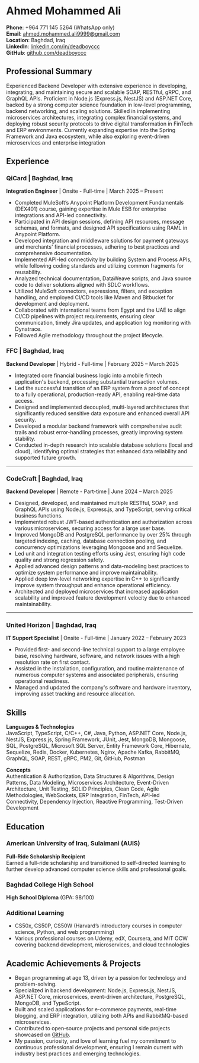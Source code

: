 # Ahmed Mohammed Ali

**Phone**: +964 771 145 5264 (WhatsApp only)  
**Email**: [ahmed.mohammed.ali9999@gmail.com](mailto:ahmed.mohammed.ali9999@gmail.com)  
**Location**: Baghdad, Iraq  
**LinkedIn**: [linkedin.com/in/deadboyccc](https://www.linkedin.com/in/deadboyccc)  
**GitHub**: [github.com/deadboyccc](https://github.com/deadboyccc)  

## Professional Summary

Experienced Backend Developer with extensive experience in developing, integrating, and maintaining secure and scalable SOAP, RESTful, gRPC, and GraphQL APIs. Proficient in Node.js (Express.js, NestJS) and ASP.NET Core, backed by a strong computer science foundation in low-level programming, backend networking, and scaling solutions. Skilled in implementing microservices architectures, integrating complex financial systems, and deploying robust security protocols to drive digital transformation in FinTech and ERP environments. Currently expanding expertise into the Spring Framework and Java ecosystem, while also exploring event-driven microservices and enterprise integration

## Experience

### QiCard | Baghdad, Iraq
**Integration Engineer** | Onsite - Full-time | March 2025 – Present  
- Completed MuleSoft’s Anypoint Platform Development Fundamentals (DEX401) course, gaining expertise in Mule ESB for enterprise integrations and API-led connectivity.  
- Participated in API design sessions, defining API resources, message schemas, and formats, and designed API specifications using RAML in Anypoint Platform.  
- Developed integration and middleware solutions for payment gateways and merchants' financial processes, adhering to best practices and comprehensive documentation.  
- Implemented API-led connectivity by building System and Process APIs, while following coding standards and utilizing common fragments for reusability.  
- Analyzed technical documentation, DataWeave scripts, and Java source code to deliver solutions aligned with SDLC workflows.  
- Utilized MuleSoft connectors, expressions, filters, and exception handling, and employed CI/CD tools like Maven and Bitbucket for development and deployment.  
- Collaborated with international teams from Egypt and the UAE to align CI/CD pipelines with project requirements, ensuring clear communication, timely Jira updates, and application log monitoring with Dynatrace.  
- Followed Agile methodology throughout the project lifecycle.

### FFC | Baghdad, Iraq
**Backend Developer** | Hybrid - Full-time | February 2025 – March 2025
- Integrated core financial business logic into a mobile fintech application's backend, processing substantial transaction volumes.
- Led the successful transition of an ERP system from a proof of concept to a fully operational, production-ready API, enabling real-time data access.
- Designed and implemented decoupled, multi-layered architectures that significantly reduced sensitive data exposure and enhanced overall API security.
- Developed a modular backend framework with comprehensive audit trails and robust error-handling processes, greatly improving system stability.
- Conducted in-depth research into scalable database solutions (local and cloud), identifying optimal strategies that enhanced data reliability and supported future growth.

---

### CodeCraft | Baghdad, Iraq
**Backend Developer** | Remote - Part-time | June 2024 – March 2025
- Designed, developed, and maintained multiple RESTful, SOAP, and GraphQL APIs using Node.js, Express.js, and TypeScript, serving critical business functions.
- Implemented robust JWT-based authentication and authorization across various microservices, securing access for a large user base.
- Improved MongoDB and PostgreSQL performance by over 25% through targeted indexing, caching, database connection pooling, and concurrency optimizations leveraging Mongoose and and Sequelize.
- Led unit and integration testing efforts using Jest, ensuring high code quality and strong regression safety.
- Applied advanced design patterns and data-modeling best practices to optimize system performance and improve maintainability.
- Applied deep low-level networking expertise in C++ to significantly improve system throughput and enhance operational efficiency.
- Architected and deployed microservices that increased application scalability and improved feature development velocity due to enhanced maintainability.

---

### United Horizon | Baghdad, Iraq
**IT Support Specialist** | Onsite - Full-time | January 2022 – February 2023
- Provided first- and second-line technical support to a large employee base, resolving hardware, software, and network issues with a high resolution rate on first contact.
- Assisted in the installation, configuration, and routine maintenance of numerous computer systems and associated peripherals, ensuring operational readiness.
- Managed and updated the company's software and hardware inventory, improving asset tracking and resource allocation.

## Skills

**Languages & Technologies**  
JavaScript, TypeScript, C/C++, C#, Java, Python, ASP.NET Core, Node.js, NestJS, Express.js, Spring Framework, JUnit, Jest, MongoDB, Mongoose, SQL, PostgreSQL, Microsoft SQL Server, Entity Framework Core, Hibernate, Sequelize, Redis, Docker, Kubernetes, Nginx, Apache Kafka, RabbitMQ, GraphQL, SOAP, REST, gRPC, PM2, Git, GitHub, Postman

**Concepts**  
Authentication & Authorization, Data Structures & Algorithms, Design Patterns, Data Modeling, Microservices Architecture, Event-Driven Architecture, Unit Testing, SOLID Principles, Clean Code, Agile Methodologies, WebSockets, ERP Integration, FinTech, API-led Connectivity, Dependency Injection, Reactive Programming, Test-Driven Development

## Education

### American University of Iraq, Sulaimani (AUIS)  
**Full-Ride Scholarship Recipient**  
Earned a full-ride scholarship and transitioned to self-directed learning to further develop advanced computer science skills and professional goals.

### Baghdad College High School  
**High School Diploma** (GPA: 98/100)

### Additional Learning  
- CS50x, CS50P, CS50W (Harvard’s introductory courses in computer science, Python, and web programming)  
- Various professional courses on Udemy, edX, Coursera, and MIT OCW covering backend development, microservices, and cloud technologies  

## Academic Achievements & Projects

- Began programming at age 13, driven by a passion for technology and problem-solving.  
- Specialized in backend development: Node.js, Express.js, NestJS, ASP.NET Core, microservices, event-driven architecture, PostgreSQL, MongoDB, and TypeScript.  
- Built and scaled applications for e-commerce payments, real-time blogging, and ERP integration, utilizing both APIs and RabbitMQ-based microservices.
- Contributed to open‑source projects and personal side projects showcased on [GitHub](https://github.com/deadboyccc).  
- My passion, curiosity, and love of learning fuel my commitment to continuous professional development, ensuring I remain current with industry best practices and emerging technologies.
